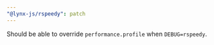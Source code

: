 ```yaml
---
"@lynx-js/rspeedy": patch
---
```


Should be able to override `performance.profile` when `DEBUG=rspeedy`.
